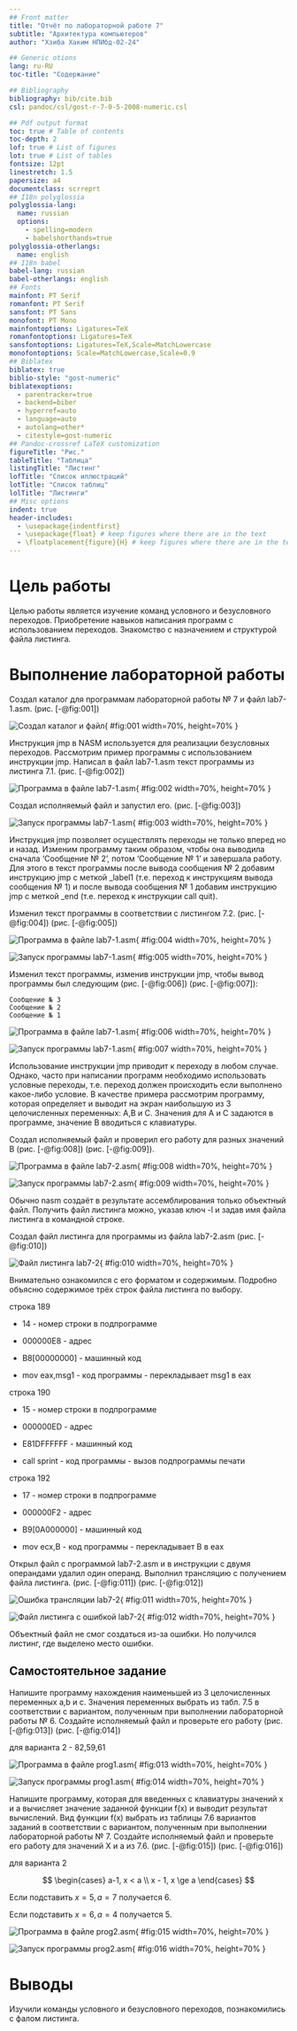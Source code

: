 ```yaml
---
## Front matter
title: "Отчёт по лабораторной работе 7"
subtitle: "Архитектура компьютеров"
author: "Хзиба Хаким НПИбд-02-24"

## Generic otions
lang: ru-RU
toc-title: "Содержание"

## Bibliography
bibliography: bib/cite.bib
csl: pandoc/csl/gost-r-7-0-5-2008-numeric.csl

## Pdf output format
toc: true # Table of contents
toc-depth: 2
lof: true # List of figures
lot: true # List of tables
fontsize: 12pt
linestretch: 1.5
papersize: a4
documentclass: scrreprt
## I18n polyglossia
polyglossia-lang:
  name: russian
  options:
	- spelling=modern
	- babelshorthands=true
polyglossia-otherlangs:
  name: english
## I18n babel
babel-lang: russian
babel-otherlangs: english
## Fonts
mainfont: PT Serif
romanfont: PT Serif
sansfont: PT Sans
monofont: PT Mono
mainfontoptions: Ligatures=TeX
romanfontoptions: Ligatures=TeX
sansfontoptions: Ligatures=TeX,Scale=MatchLowercase
monofontoptions: Scale=MatchLowercase,Scale=0.9
## Biblatex
biblatex: true
biblio-style: "gost-numeric"
biblatexoptions:
  - parentracker=true
  - backend=biber
  - hyperref=auto
  - language=auto
  - autolang=other*
  - citestyle=gost-numeric
## Pandoc-crossref LaTeX customization
figureTitle: "Рис."
tableTitle: "Таблица"
listingTitle: "Листинг"
lofTitle: "Список иллюстраций"
lotTitle: "Список таблиц"
lolTitle: "Листинги"
## Misc options
indent: true
header-includes:
  - \usepackage{indentfirst}
  - \usepackage{float} # keep figures where there are in the text
  - \floatplacement{figure}{H} # keep figures where there are in the text
---
```


# Цель работы

Целью работы является изучение команд условного и безусловного переходов. Приобретение навыков написания программ с использованием переходов. Знакомство с назначением и структурой файла листинга.

# Выполнение лабораторной работы

Создал каталог для программам лабораторной работы № 7 и файл lab7-1.asm. (рис. [-@fig:001])

![Создал каталог и файл](image/01.png){ #fig:001 width=70%, height=70% }

Инструкция jmp в NASM используется для реализации безусловных переходов. Рассмотрим пример программы с использованием инструкции jmp.
Написал в файл lab7-1.asm текст программы из листинга 7.1. (рис. [-@fig:002])

![Программа в файле lab7-1.asm](image/02.png){ #fig:002 width=70%, height=70% }

Создал исполняемый файл и запустил его. (рис. [-@fig:003])

![Запуск программы lab7-1.asm](image/03.png){ #fig:003 width=70%, height=70% }

Инструкция jmp позволяет осуществлять переходы не только вперед но и назад. 
Изменим программу таким образом, чтобы она выводила сначала ‘Сообщение № 2’, потом ‘Сообщение № 1’ и завершала работу. 
Для этого в текст программы после вывода сообщения № 2 добавим инструкцию jmp с меткой _label1 (т.е. переход к инструкциям вывода сообщения № 1) и после вывода сообщения № 1 добавим инструкцию jmp с меткой _end 
(т.е. переход к инструкции call quit). 

Изменил текст программы в соответствии с листингом 7.2. (рис. [-@fig:004]) (рис. [-@fig:005])

![Программа в файле lab7-1.asm](image/04.png){ #fig:004 width=70%, height=70% }

![Запуск программы lab7-1.asm](image/05.png){ #fig:005 width=70%, height=70% }

Изменил текст программы, изменив инструкции jmp, чтобы вывод программы был следующим (рис. [-@fig:006]) (рис. [-@fig:007]):
```
Сообщение № 3
Сообщение № 2
Сообщение № 1
```

![Программа в файле lab7-1.asm](image/06.png){ #fig:006 width=70%, height=70% }

![Запуск программы lab7-1.asm](image/07.png){ #fig:007 width=70%, height=70% }

Использование инструкции jmp приводит к переходу в любом случае. 
Однако, часто при написании программ необходимо использовать условные переходы, 
т.е. переход должен происходить если выполнено какое-либо условие. 
В качестве примера рассмотрим программу, которая определяет и выводит на экран наибольшую из 3 целочисленных переменных: A,B и C. 
Значения для A и C задаются в программе, значение B вводиться с клавиатуры. 

Создал исполняемый файл и проверил его работу для разных значений B (рис. [-@fig:008]) (рис. [-@fig:009]).

![Программа в файле lab7-2.asm](image/08.png){ #fig:008 width=70%, height=70% }

![Запуск программы lab7-2.asm](image/09.png){ #fig:009 width=70%, height=70% }

Обычно nasm создаёт в результате ассемблирования только объектный файл. 
Получить файл листинга можно, указав ключ -l и задав имя файла листинга в командной строке. 

Создал файл листинга для программы из файла lab7-2.asm (рис. [-@fig:010])

![Файл листинга lab7-2](image/10.png){ #fig:010 width=70%, height=70% }

Внимательно ознакомился с его форматом и содержимым. 
Подробно объясню содержимое трёх строк файла листинга по выбору.

строка 189

- 14 - номер строки в подпрограмме

- 000000E8 - адрес

- B8[00000000]  - машинный код

- mov eax,msg1 - код программы - перекладывает msg1 в eax 

строка 190

- 15 - номер строки в подпрограмме

- 000000ED - адрес

- E81DFFFFFF - машинный код

- call sprint - код программы - вызов подпрограммы печати

строка 192

- 17 - номер строки в подпрограмме

- 000000F2 - адрес

- B9[0A000000] - машинный код

- mov ecx,B - код программы - перекладывает B в eax 

Открыл файл с программой lab7-2.asm и в инструкции с двумя операндами удалил один операнд. 
Выполнил трансляцию с получением файла листинга. (рис. [-@fig:011]) (рис. [-@fig:012])

![Ошибка трансляции lab7-2](image/11.png){ #fig:011 width=70%, height=70% }

![Файл листинга с ошибкой lab7-2](image/12.png){ #fig:012 width=70%, height=70% }

Объектный файл не смог создаться из-за ошибки. Но получился листинг, где выделено место ошибки.

## Самостоятельное задание

Напишите программу нахождения наименьшей из 3 целочисленных переменных a,b и c. 
Значения переменных выбрать из табл. 7.5 в соответствии с вариантом, полученным при выполнении лабораторной работы № 6.
Создайте исполняемый файл и проверьте его работу (рис. [-@fig:013]) (рис. [-@fig:014])

для варианта 2 - 82,59,61 

![Программа в файле prog1.asm](image/13.png){ #fig:013 width=70%, height=70% }

![Запуск программы prog1.asm](image/14.png){ #fig:014 width=70%, height=70% }

Напишите программу, которая для введенных с клавиатуры значений x и a вычисляет значение заданной функции f(x) и выводит результат вычислений. 
Вид функции f(x) выбрать из таблицы 7.6 вариантов заданий в соответствии с вариантом, полученным при выполнении лабораторной работы № 7. 
Создайте исполняемый файл и проверьте его работу для значений X и a из 7.6. (рис. [-@fig:015]) (рис. [-@fig:016])

для варианта 2

$$
 \begin{cases}
	a-1, x < a
	\\   
	x - 1, x \ge a
 \end{cases}
$$

Если подставить $x=5, a=7$ получается $6$.

Если подставить $x=6, a=4$ получается $5$.

![Программа в файле prog2.asm](image/15.png){ #fig:015 width=70%, height=70% }

![Запуск программы prog2.asm](image/16.png){ #fig:016 width=70%, height=70% }

# Выводы

Изучили команды условного и безусловного переходов, познакомились с фалом листинга.